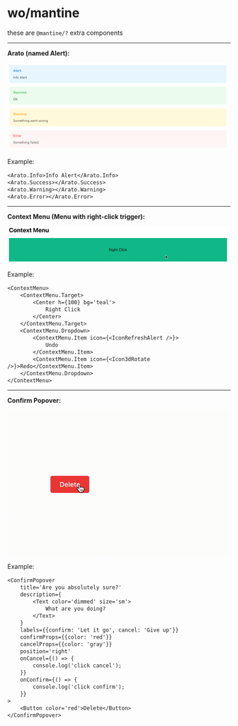 # wo/mantine

these are `@mantine/?` extra components

---
**Arato (named Alert):**

<img src="./screenshots/arato.png" />

Example:

```tsx
<Arato.Info>Info Alert</Arato.Info>
<Arato.Success></Arato.Success>
<Arato.Warning></Arato.Warning>
<Arato.Error></Arato.Error>
```

---
**Context Menu (Menu with right-click trigger):**

<img src="./screenshots/context-menu.gif" />

Example:

```tsx
<ContextMenu>
    <ContextMenu.Target>
        <Center h={100} bg='teal'>
            Right Click
        </Center>
    </ContextMenu.Target>
    <ContextMenu.Dropdown>
        <ContextMenu.Item icon={<IconRefreshAlert />}>
            Undo
        </ContextMenu.Item>
        <ContextMenu.Item icon={<Icon3dRotate />}>Redo</ContextMenu.Item>
    </ContextMenu.Dropdown>
</ContextMenu>
```

---
**Confirm Popover:**

<img src="./screenshots/confirm-popover.gif" />

Example:

```tsx
<ConfirmPopover
    title='Are you absolutely sure?'
    description={
        <Text color='dimmed' size='sm'>
            What are you doing?
        </Text>
    }
    labels={{confirm: 'Let it go', cancel: 'Give up'}}
    confirmProps={{color: 'red'}}
    cancelProps={{color: 'gray'}}
    position='right'
    onCancel={() => {
        console.log('click cancel');
    }}
    onConfirm={() => {
        console.log('click confirm');
    }}
>
    <Button color='red'>Delete</Button>
</ConfirmPopover>
```
